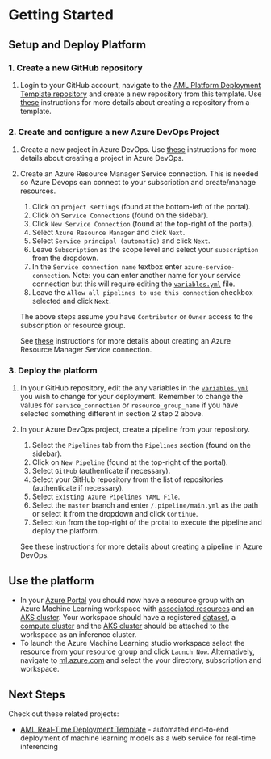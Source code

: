 # Getting Started

## Setup and Deploy Platform

### 1. Create a new GitHub repository

1. Login to your GitHub account, navigate to the [AML Platform Deployment Template repository](https://github.com/nfmoore/aml-platform-deployment-template) and create a new repository from this template. Use [these](https://docs.github.com/en/github/creating-cloning-and-archiving-repositories/creating-a-repository-from-a-template) instructions for more details about creating a repository from a template.

### 2. Create and configure a new Azure DevOps Project

1. Create a new project in Azure DevOps. Use [these](https://docs.microsoft.com/en-us/azure/devops/organizations/projects/create-project?view=azure-devops&tabs=preview-page#create-a-project) instructions for more details about creating a project in Azure DevOps.

2. Create an Azure Resource Manager Service connection. This is needed so Azure Devops can connect to your subscription and create/manage resources.

   1. Click on `project settings` (found at the bottom-left of the portal).
   2. Click on `Service Connections` (found on the sidebar).
   3. Click `New Service Connection` (found at the top-right of the portal).
   4. Select `Azure Resource Manager` and click `Next`.
   5. Select `Service principal (automatic)` and click `Next`.
   6. Leave `Subscription` as the scope level and select your `subscription` from the dropdown.
   7. In the `Service connection name` textbox enter `azure-service-connection`. Note: you can enter another name for your service connection but this will require editing the [`variables.yml`](../.pipelines/templates/variables.yml) file.
   8. Leave the `Allow all pipelines to use this connection` checkbox selected and click `Next`.

   The above steps assume you have `Contributor` or `Owner` access to the subscription or resource group.

   See [these](https://docs.microsoft.com/en-us/azure/devops/pipelines/library/service-endpoints#create-a-service-connection) instructions for more details about creating an Azure Resource Manager Service connection.

### 3. Deploy the platform

1. In your GitHub repository, edit the any variables in the [`variables.yml`](../.pipelines/templates/variables.yml) you wish to change for your deployment. Remember to change the values for `service_connection` or `resource_group_name` if you have selected something different in section 2 step 2 above.

2. In your Azure DevOps project, create a pipeline from your repository.

   1. Select the `Pipelines` tab from the `Pipelines` section (found on the sidebar).
   2. Click on `New Pipeline` (found at the top-right of the portal).
   3. Select `GitHub` (authenticate if necessary).
   4. Select your GitHub repository from the list of repositories (authenticate if necessary).
   5. Select `Existing Azure Pipelines YAML File`.
   6. Select the `master` branch and enter `/.pipeline/main.yml` as the path or select it from the dropdown and click `Continue`.
   7. Select `Run` from the top-right of the protal to execute the pipeline and deploy the platform.

   See [these](https://docs.microsoft.com/en-us/azure/devops/pipelines/create-first-pipeline) instructions for more details about creating a pipeline in Azure DevOps.

## Use the platform

- In your [Azure Portal](https://www.portal.azure.com) you should now have a resource group with an Azure Machine Learning workspace with [associated resources](https://docs.microsoft.com/en-us/azure/machine-learning/concept-workspace#resources) and an [AKS cluster](https://docs.microsoft.com/en-us/azure/aks/intro-kubernetes). Your workspace should have a registered [dataset](https://docs.microsoft.com/en-us/azure/machine-learning/concept-data#datasets), a [compute cluster](https://docs.microsoft.com/en-us/azure/machine-learning/concept-compute-target#azure-machine-learning-compute-managed) and the [AKS cluster](https://docs.microsoft.com/en-us/azure/aks/intro-kubernetes) should be attached to the workspace as an inference cluster.
- To launch the Azure Machine Learning studio workspace select the resource from your resource group and click `Launch Now`. Alternatively, navigate to [ml.azure.com](https://ml.azure.com/) and select the your directory, subscription and workspace.

## Next Steps

Check out these related projects:

- [AML Real-Time Deployment Template](https://github.com/nfmoore/aml-real-time-deployment-template) - automated end-to-end deployment of machine learning models as a web service for real-time inferencing

